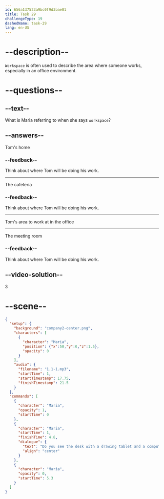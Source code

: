```yaml
---
id: 656a137523a9bc0f9d3bae01
title: Task 29
challengeType: 19
dashedName: task-29
lang: en-US
---
```


<!--
AUDIO REFERENCE:
Maria: Do you see the desk with a drawing tablet and a computer? That's your workspace.
-->

# --description--

`Workspace` is often used to describe the area where someone works, especially in an office environment.

# --questions--

## --text--

What is Maria referring to when she says `workspace`?

## --answers--

Tom's home

### --feedback--

Think about where Tom will be doing his work.

---

The cafeteria

### --feedback--

Think about where Tom will be doing his work.

---

Tom's area to work at in the office

---

The meeting room

### --feedback--

Think about where Tom will be doing his work.

## --video-solution--

3

# --scene--

```json
{
  "setup": {
    "background": "company2-center.png",
    "characters": [
      {
        "character": "Maria",
        "position": {"x":50,"y":0,"z":1.5},
        "opacity": 0
      }
    ],
    "audio": {
      "filename": "1.1-1.mp3",
      "startTime": 1,
      "startTimestamp": 17.75,
      "finishTimestamp": 21.5
    }
  },
  "commands": [
    {
      "character": "Maria",
      "opacity": 1,
      "startTime": 0
    },
    {
      "character": "Maria",
      "startTime": 1,
      "finishTime": 4.8,
      "dialogue": {
        "text": "Do you see the desk with a drawing tablet and a computer? That's your workspace.",
        "align": "center"
      }
    },
    {
      "character": "Maria",
      "opacity": 0,
      "startTime": 5.3
    }
  ]
}
```
